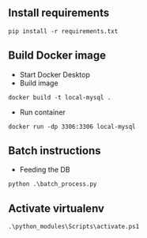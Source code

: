 ## Install requirements
``` batch
pip install -r requirements.txt
```

## Build Docker image
- Start Docker Desktop
- Build image
``` batch
docker build -t local-mysql .
```
- Run container
``` batch
docker run -dp 3306:3306 local-mysql
```

## Batch instructions
- Feeding the DB 
``` batch
python .\batch_process.py
```

## Activate virtualenv
``` batch
.\python_modules\Scripts\activate.ps1
```